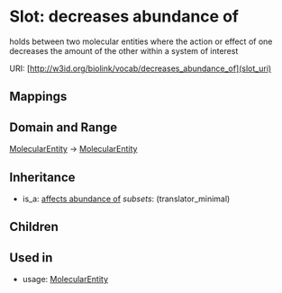 # Slot: decreases abundance of


holds between two molecular entities where the action or effect of one decreases the amount of the other within a system of interest

URI: [http://w3id.org/biolink/vocab/decreases_abundance_of](slot_uri)
## Mappings

## Domain and Range

[MolecularEntity](MolecularEntity.md) -> [MolecularEntity](MolecularEntity.md)
## Inheritance

 *  is_a: [affects abundance of](affects_abundance_of.md) *subsets*: (translator_minimal)
## Children

## Used in

 *  usage: [MolecularEntity](MolecularEntity.md)
